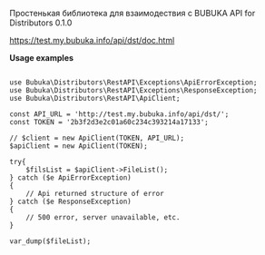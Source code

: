 Простенькая библиотека для взаимодествия с 
BUBUKA API for Distributors 0.1.0

https://test.my.bubuka.info/api/dst/doc.html

**Usage examples**

```$xslt

use Bubuka\Distributors\RestAPI\Exceptions\ApiErrorException;
use Bubuka\Distributors\RestAPI\Exceptions\ResponseException;
use Bubuka\Distributors\RestAPI\ApiClient;

const API_URL = 'http://test.my.bubuka.info/api/dst/';
const TOKEN = '2b3f2d3e2c01a60c234c393214a17133';

// $client = new ApiClient(TOKEN, API_URL);
$apiClient = new ApiClient(TOKEN);

try{
    $filsList = $apiClient->FileList();
} catch ($e ApiErrorException)
{
    // Api returned structure of error 
} catch ($e ResponseException)
{
    // 500 error, server unavailable, etc.
}

var_dump($fileList);
```